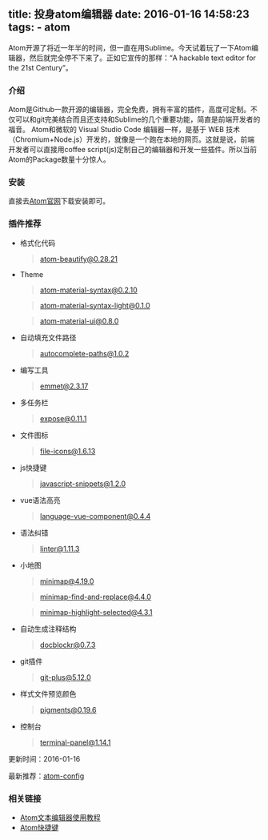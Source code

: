 title: 投身atom编辑器
date: 2016-01-16 14:58:23
tags:
    - atom
---
Atom开源了将近一年半的时间，但一直在用Sublime。今天试着玩了一下Atom编辑器，然后就完全停不下来了。正如它宣传的那样：“A hackable text editor for the 21st Century”。
<!-- more -->
### 介绍
Atom是Github一款开源的编辑器，完全免费，拥有丰富的插件，高度可定制。不仅可以和git完美结合而且还支持和Sublime的几个重要功能，简直是前端开发者的福音。
Atom和微软的 Visual Studio Code 编辑器一样，是基于 WEB 技术（Chromium+Node.js）开发的，就像是一个跑在本地的网页。这就是说，前端开发者可以直接用coffee script(js)定制自己的编辑器和开发一些插件。所以当前Atom的Package数量十分惊人。

### 安装
直接去[Atom官网](http://atom.io)下载安装即可。

### 插件推荐

- 格式化代码

  > atom-beautify@0.28.21

- Theme

  > atom-material-syntax@0.2.10

  > atom-material-syntax-light@0.1.0

  > atom-material-ui@0.8.0

- 自动填充文件路径

  > autocomplete-paths@1.0.2

- 编写工具

  > emmet@2.3.17

- 多任务栏

  > expose@0.11.1

- 文件图标

  > file-icons@1.6.13

- js快捷键

  > javascript-snippets@1.2.0

- vue语法高亮

  > language-vue-component@0.4.4

- 语法纠错

  > linter@1.11.3

- 小地图

  > minimap@4.19.0

  > minimap-find-and-replace@4.4.0

  > minimap-highlight-selected@4.3.1

- 自动生成注释结构

  > docblockr@0.7.3

- git插件

  > git-plus@5.12.0

- 样式文件预览颜色

  > pigments@0.19.6

- 控制台

  > terminal-panel@1.14.1

更新时间：2016-01-16

最新推荐：[atom-config](https://github.com/Raineye/atom-config)

### 相关链接
- [Atom文本编辑器使用教程](https://li-xinyang.gitbooks.io/frontend-notebook/content/chapter1/02_02_atom.html)
- [Atom快捷键](https://github.com/futantan/atom/blob/master/README.md)
